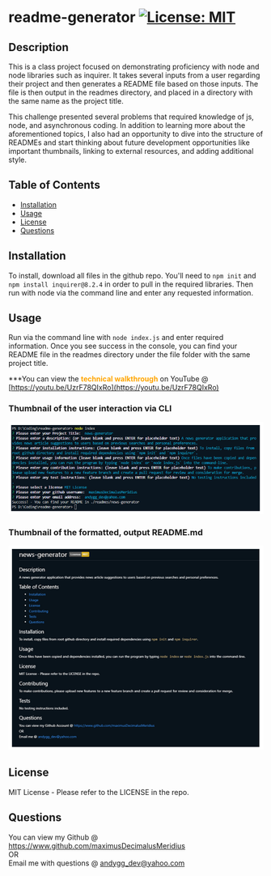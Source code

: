 # readme-generator [![License: MIT](https://img.shields.io/badge/License-MIT-yellow.svg)](https://opensource.org/licenses/MIT)

## Description

This is a class project focused on demonstrating proficiency with node and node libraries such as inquirer.  It takes several inputs from a user regarding their project and then generates a README file based on those inputs.  The file is then output in the readmes directory, and placed in a directory with the same name as the project title.

This challenge presented several problems that required knowledge of js, node, and asynchronous coding.  In addition to learning more about the aforementioned topics, I also had an opportunity to dive into the structure of READMEs and start thinking about future development opportunities like important thumbnails, linking to external resources, and adding additional style.

## Table of Contents

- [Installation](#installation)
- [Usage](#usage)
- [License](#license)
- [Questions](#questions)

## Installation

To install, download all files in the github repo.  You'll need to `npm init` and `npm install inquirer@8.2.4` in order to pull in the required libraries.  Then run with node via the command line and enter any requested information.

## Usage

Run via the command line with `node index.js` and enter required information.  Once you see success in the console, you can find your README file in the readmes directory under the file folder with the same project title.

***You can view the <span style="color: orange; font-weight: bold;">technical walkthrough</span> on YouTube @ [https://youtu.be/UzrF78QIxRo](https://youtu.be/UzrF78QIxRo)

### Thumbnail of the user interaction via CLI  
![site-thumbnail](./project_thumbnails/cli-thumbnail.png "CLI Thumbnail")

### Thumbnail of the formatted, output README.md  
![site-thumbnail](./project_thumbnails/readme-thumbnail.png "Website Thumbnail")

## License

MIT License - Please refer to the LICENSE in the repo.

## Questions

You can view my Github @ https://www.github.com/maximusDecimalusMeridius  
OR  
Email me with questions @ [andygg_dev@yahoo.com](mailto:andygg_dev@yahoo.com?subject=Question%20About%20readme-generator%20App)
    